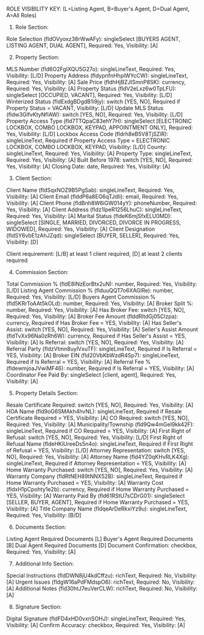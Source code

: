 ROLE VISIBILITY KEY: (L=Listing Agent, B=Buyer's Agent, D=Dual Agent, A=All Roles)

1. Role Section:

Role Selection (fldOVyoxz38rWwAFy): singleSelect [BUYERS AGENT, LISTING AGENT, DUAL AGENT], Required: Yes, Visibility: [A]

2. Property Section:

MLS Number (fld6O2FgIXQU5G27o): singleLineText, Required: Yes, Visibility: [L/D]
Property Address (fldypnfnHhplWYcCW): singleLineText, Required: Yes, Visibility: [A]
Sale Price (fldhHjBZJISmnP8SK): currency, Required: Yes, Visibility: [A]
Property Status (fldV2eLxz6w0TpLFU): singleSelect [OCCUPIED, VACANT], Required: Yes, Visibility: [L/D]
Winterized Status (fldExdgBDgdB1i9jy): switch [YES, NO], Required if Property Status = VACANT, Visibility: [L/D]
Update MLS Status (fldw3GlfvKtyNfIAW): switch [YES, NO], Required: Yes, Visibility: [L/D]
Property Access Type (fld7TTQpaC83ehY7H): singleSelect [ELECTRONIC LOCKBOX, COMBO LOCKBOX, KEYPAD, APPOINTMENT ONLY], Required: Yes, Visibility: [L/D]
Lockbox Access Code (fldrh8eB5V8TjSZlR): singleLineText, Required if Property Access Type = ELECTRONIC LOCKBOX, COMBO LOCKBOX, KEYPAD, Visibility: [L/D]
County: singleLineText, Required: Yes, Visibility: [A]
Property Type: singleLineText, Required: Yes, Visibility: [A]
Built Before 1978: switch [YES, NO], Required: Yes, Visibility: [A]
Closing Date: date, Required: Yes, Visibility: [A]

3. Client Section:

Client Name (fldSqxNOZ9B5PgSab): singleLineText, Required: Yes, Visibility: [A]
Client Email (flddP6a8EG6qTJdIi): email, Required: Yes, Visibility: [A]
Client Phone (fldBnh8W6iGW014yY): phoneNumber, Required: Yes, Visibility: [A]
Client Address (fldz1IpeR1256LhuC): singleLineText, Required: Yes, Visibility: [A]
Marital Status (fldeK6mjSfxELU0MD): singleSelect [SINGLE, MARRIED, DIVORCED, DIVORCE IN PROGRESS, WIDOWED], Required: Yes, Visibility: [A]
Client Designation (fldSY6vbE1zAhJZqd): singleSelect [BUYER, SELLER], Required: Yes, Visibility: [D]

Client requirement: [L/B] at least 1 client required, [D] at least 2 clients required

4. Commission Section:

Total Commission % (fldE8INzEorBtx2uN): number, Required: Yes, Visibility: [L/D]
Listing Agent Commission % (flduuQQT7o6XAGlRe): number, Required: Yes, Visibility: [L/D]
Buyers Agent Commission % (fld5KRrToAAt5kOLd): number, Required: Yes, Visibility: [A]
Broker Split %: number, Required: Yes, Visibility: [A]
Has Broker Fee: switch [YES, NO], Required: Yes, Visibility: [A]
Broker Fee Amount (flddRltdGj05Clzpa): currency, Required if Has Broker Fee = YES, Visibility: [A]
Has Seller's Assist: switch [YES, NO], Required: Yes, Visibility: [A]
Seller's Assist Amount (fldTvXx96Na0zRh6W): currency, Required if Has Seller's Assist = YES, Visibility: [A]
Is Referral: switch [YES, NO], Required: Yes, Visibility: [A]
Referral Party (fldzVtmn8uylVxuTF): singleLineText, Required if Is Referral = YES, Visibility: [A]
Broker EIN (fld20VbKbWzdR4Sp7): singleLineText, Required if Is Referral = YES, Visibility: [A]
Referral Fee % (fldewmjoaJVwiMF46): number, Required if Is Referral = YES, Visibility: [A]
Coordinator Fee Paid By: singleSelect [client, agent], Required: Yes, Visibility: [A]

5. Property Details Section:

Resale Certificate Required: switch [YES, NO], Required: Yes, Visibility: [A]
HOA Name (fld9oG6SMAkh4hvNL): singleLineText, Required if Resale Certificate Required = YES, Visibility: [A]
CO Required: switch [YES, NO], Required: Yes, Visibility: [A]
Municipality/Township (fld9Qw4mGeI9kk42F): singleLineText, Required if CO Required = YES, Visibility: [A]
First Right of Refusal: switch [YES, NO], Required: Yes, Visibility: [L/D]
First Right of Refusal Name (fldeHKiUreeDs5n4o): singleLineText, Required if First Right of Refusal = YES, Visibility: [L/D]
Attorney Representation: switch [YES, NO], Required: Yes, Visibility: [A]
Attorney Name (fld4YZ0qKHvRLK4Xg): singleLineText, Required if Attorney Representation = YES, Visibility: [A]
Home Warranty Purchased: switch [YES, NO], Required: Yes, Visibility: [A]
Warranty Company (fldRtNEH89tNNX52B): singleLineText, Required if Home Warranty Purchased = YES, Visibility: [A]
Warranty Cost (fldxH1pCpohty1e2b): currency, Required if Home Warranty Purchased = YES, Visibility: [A]
Warranty Paid By (fld61RStU7sCDrG01): singleSelect [SELLER, BUYER, AGENT], Required if Home Warranty Purchased = YES, Visibility: [A]
Title Company Name (fldqeArDeRkxiYz9u): singleLineText, Required: Yes, Visibility: [B/D]

6. Documents Section:

Listing Agent Required Documents [L]
Buyer's Agent Required Documents [B]
Dual Agent Required Documents [D]
Document Confirmation: checkbox, Required: Yes, Visibility: [A]

7. Additional Info Section:

Special Instructions (fldDWN8jU4kdCffzu): richText, Required: No, Visibility: [A]
Urgent Issues (fldgW16aPdFMdspO6): richText, Required: No, Visibility: [A]
Additional Notes (fld30htJ7euVerCLW): richText, Required: No, Visibility: [A]

8. Signature Section:

Digital Signature (fldFD4xHD0vxnSOHJ): singleLineText, Required: Yes, Visibility: [A]
Confirm Accuracy: checkbox, Required: Yes, Visibility: [A]
